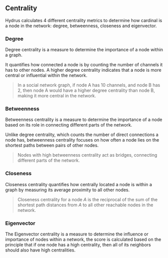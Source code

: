 ## Centrality

Hydrus calculates 4 different centrality metrics to determine how cardinal is a node in the network: degree, betweenness, closeness and eigenvector.

### Degree

Degree centrality is a measure to determine the importance of a node within a graph. 

It quantifies how connected a node is by counting the number of channels it has to other nodes. A higher degree centrality indicates that a node is more central or influential within the network.

> In a social network graph, if node A has 10 channels, and node B has 2, then node A would have a higher degree centrality than node B, making it more central in the network.

### Betweenness

Betweenness centrality is a measure to determine the importance of a node based on its role in connecting different parts of the network.

Unlike degree centrality, which counts the number of direct connections a node has, betweenness centrality focuses on how often a node lies on the shortest paths between pairs of other nodes.

> Nodes with high betweenness centrality act as bridges, connecting different parts of the network.

### Closeness

Closeness centrality quantifies how centrally located a node is within a graph by measuring its average proximity to all other nodes.

> Closeness centrality for a node *A* is the reciprocal of the sum of the shortest path distances from *A* to all other reachable nodes in the network.

### Eigenvector

The Eigenvector centrality is a measure to determine the influence or importance of nodes within a network, the score is calculated based on the principle that if one node has a high centrality, then all of its neighbors should also have high centralities.
